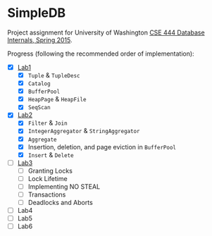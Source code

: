 SimpleDB
========

Project assignment for University of Washington [CSE 444 Database Internals, Spring 2015](
https://courses.cs.washington.edu/courses/cse444/15sp/).

Progress (following the recommended order of implementation):

- [X] [Lab1](https://courses.cs.washington.edu/courses/cse444/15sp/labs/lab1/lab1.html)
    - [X] `Tuple` & `TupleDesc`
    - [X] `Catalog`
    - [X] `BufferPool`
    - [X] `HeapPage` & `HeapFile`
    - [X] `SeqScan`
- [X] [Lab2](https://courses.cs.washington.edu/courses/cse444/15sp/labs/lab2/lab2.html)
    - [X] `Filter` & `Join`
    - [X] `IntegerAggregator` & `StringAggregator`
    - [X] `Aggregate`
    - [X] Insertion, deletion, and page eviction in `BufferPool`
    - [X] `Insert` & `Delete`
- [ ] [Lab3](https://courses.cs.washington.edu/courses/cse444/15sp/labs/lab3/lab3.html)
    - [ ] Granting Locks
    - [ ] Lock Lifetime
    - [ ] Implementing NO STEAL
    - [ ] Transactions
    - [ ] Deadlocks and Aborts
- [ ] Lab4
- [ ] Lab5
- [ ] Lab6
